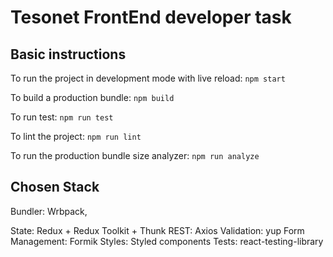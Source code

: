 # Tesonet FrontEnd developer task

## Basic instructions

To run the project in development mode with live reload:
`npm start`

To build a production bundle:
`npm build`

To run test:
`npm run test`

To lint the project:
`npm run lint`

To run the production bundle size analyzer:
`npm run analyze`


## Chosen Stack

Bundler: Wrbpack,

State: Redux + Redux Toolkit + Thunk
REST: Axios
Validation: yup
Form Management: Formik
Styles: Styled components
Tests: react-testing-library
